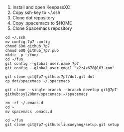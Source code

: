 1. Install and open KeepassXC
2. Copy ssh-key to ~/.ssh
3. Clone dot repository
4. Copy .spacemacs to $HOME
5. Clone Spacemacs repository


```shell
cd ~/.ssh
mv config-7p7 config
chmod 600 github_7p7
chmod 600 github_7p7.pub
mkdir -p ~/fun/
cd ~/fun
git config --global user.name 7p7
git config --global user.email "z2z4z678@163.com"

git clone git@7p7-github:7p7/dot.git dot
cp dot/spacemacs ~/.spacemacs

git clone --single-branch --branch develop git@7p7-github:syl20bnr/spacemacs ~/spacemacs

rm -rf ~/.emacs.d
cd ~
mv spacemacs .emacs.d

cd ~/fun
git clone git@7p7-github:liuxueyang/setup.git setup
```
